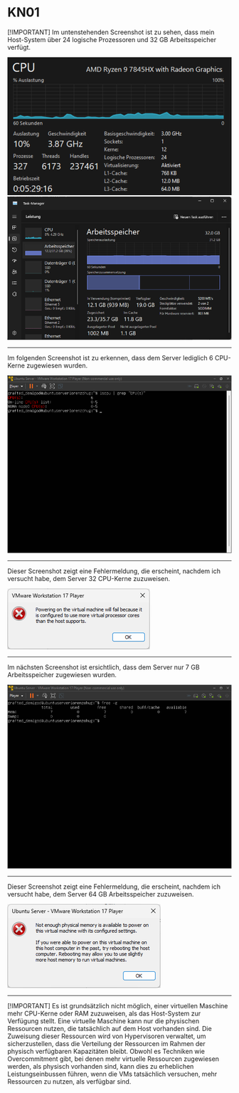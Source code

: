 # KN01

[!IMPORTANT]
Im untenstehenden Screenshot ist zu sehen, dass mein Host-System über 24 logische Prozessoren und 32 GB Arbeitsspeicher verfügt.

![](screenshots/cpu-host.png)
![](screenshots/mem-host.png)

***

Im folgenden Screenshot ist zu erkennen, dass dem Server lediglich 6 CPU-Kerne zugewiesen wurden.

![](screenshots/cpu-less.png)

***

Dieser Screenshot zeigt eine Fehlermeldung, die erscheint, nachdem ich versucht habe, dem Server 32 CPU-Kerne zuzuweisen.

![](screenshots/cpu-fail.png)

***

Im nächsten Screenshot ist ersichtlich, dass dem Server nur 7 GB Arbeitsspeicher zugewiesen wurden.

![](screenshots/mem-less.png)

***

Dieser Screenshot zeigt eine Fehlermeldung, die erscheint, nachdem ich versucht habe, dem Server 64 GB Arbeitsspeicher zuzuweisen.

![](screenshots/mem-fail.png)

***

[!IMPORTANT]
Es ist grundsätzlich nicht möglich, einer virtuellen Maschine mehr CPU-Kerne oder RAM zuzuweisen, als das Host-System zur Verfügung stellt. Eine virtuelle Maschine kann nur die physischen Ressourcen nutzen, die tatsächlich auf dem Host vorhanden sind. Die Zuweisung dieser Ressourcen wird von Hypervisoren verwaltet, um sicherzustellen, dass die Verteilung der Ressourcen im Rahmen der physisch verfügbaren Kapazitäten bleibt. Obwohl es Techniken wie Overcommitment gibt, bei denen mehr virtuelle Ressourcen zugewiesen werden, als physisch vorhanden sind, kann dies zu erheblichen Leistungseinbussen führen, wenn die VMs tatsächlich versuchen, mehr Ressourcen zu nutzen, als verfügbar sind.

